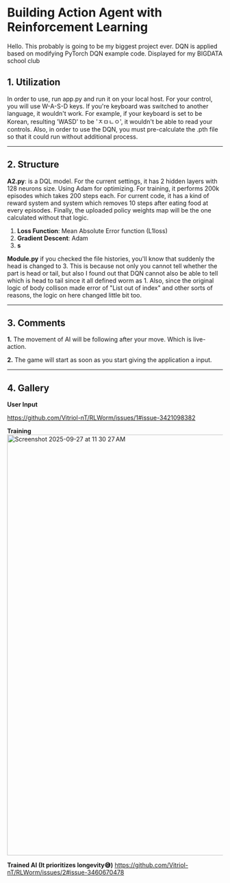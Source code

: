 # Building Action Agent with Reinforcement Learning

Hello. This probably is going to be my biggest project ever.
DQN is applied based on modifying PyTorch DQN example code.
Displayed for my BIGDATA school club

## 1. Utilization

In order to use, run app.py and run it on your local host.
For your control, you will use W-A-S-D keys.
If you're keyboard was switched to another language, it wouldn't work.
For example, if your keyboard is set to be Korean, resulting 'WASD' to be 'ㅈㅁㄴㅇ',
it wouldn't be able to read your controls.
Also, in order to use the DQN, you must pre-calculate the .pth file so that it could run without additional process.

---
## 2. Structure
**A2.py**: is a DQL model. For the current settings, it has 2 hidden layers with 128 neurons size. Using Adam for optimizing. For training, it performs 200k episodes which takes 200 steps each.
For current code, it has a kind of reward system and system which removes 10 steps after eating food at every episodes. Finally, the uploaded policy weights map will be the one calculated without that logic.
1. **Loss Function**: Mean Absolute Error function (L1loss)
2. **Gradient Descent**: Adam
3. **s**

**Module.py** if you checked the file histories, you'll know that suddenly the head is changed to 3. This is because not only you cannot tell whether the part is head or tail, but also I found out that DQN cannot also be able to tell which is head to tail since it all defined worm as 1. Also, since the original logic of body collison made error of "List out of index" and other sorts of reasons, the logic on here changed little bit too.



---


## 3. Comments
**1.** The movement of AI will be following after your move. Which is live-action.

**2.** The game will start as soon as you start giving the application a input.

---
## 4. Gallery

**User Input**

[
https://github.com/Vitriol-nT/RLWorm/issues/1#issue-3421098382
](https://github.com/user-attachments/assets/df496e81-3725-4d37-a77f-83bd036c6483
)

**Training**
<img width="1512" height="982" alt="Screenshot 2025-09-27 at 11 30 27 AM" src="https://github.com/user-attachments/assets/f1de3a38-65e2-4017-8631-5fd7d7fe41ac" />

**Trained AI (It prioritizes longevity😅)**
[
https://github.com/Vitriol-nT/RLWorm/issues/2#issue-3460670478
](https://github.com/user-attachments/assets/a52f0a51-cec7-4116-8a98-54ca4655e70c
)

